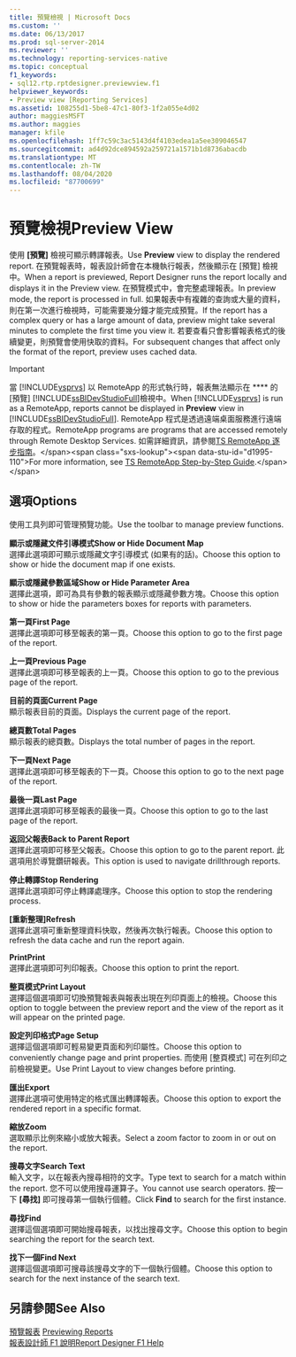 ```yaml
---
title: 預覽檢視 | Microsoft Docs
ms.custom: ''
ms.date: 06/13/2017
ms.prod: sql-server-2014
ms.reviewer: ''
ms.technology: reporting-services-native
ms.topic: conceptual
f1_keywords:
- sql12.rtp.rptdesigner.previewview.f1
helpviewer_keywords:
- Preview view [Reporting Services]
ms.assetid: 108255d1-5be8-47c1-80f3-1f2a055e4d02
author: maggiesMSFT
ms.author: maggies
manager: kfile
ms.openlocfilehash: 1ff7c59c3ac5143d4f4103edea1a5ee309046547
ms.sourcegitcommit: ad4d92dce894592a259721a1571b1d8736abacdb
ms.translationtype: MT
ms.contentlocale: zh-TW
ms.lasthandoff: 08/04/2020
ms.locfileid: "87700699"
---
```

# <a name="preview-view"></a><span data-ttu-id="d1995-102">預覽檢視</span><span class="sxs-lookup"><span data-stu-id="d1995-102">Preview View</span></span>
  <span data-ttu-id="d1995-103">使用 **[預覽]** 檢視可顯示轉譯報表。</span><span class="sxs-lookup"><span data-stu-id="d1995-103">Use **Preview** view to display the rendered report.</span></span> <span data-ttu-id="d1995-104">在預覽報表時，報表設計師會在本機執行報表，然後顯示在 [預覽] 檢視中。</span><span class="sxs-lookup"><span data-stu-id="d1995-104">When a report is previewed, Report Designer runs the report locally and displays it in the Preview view.</span></span> <span data-ttu-id="d1995-105">在預覽模式中，會完整處理報表。</span><span class="sxs-lookup"><span data-stu-id="d1995-105">In preview mode, the report is processed in full.</span></span> <span data-ttu-id="d1995-106">如果報表中有複雜的查詢或大量的資料，則在第一次進行檢視時，可能需要幾分鐘才能完成預覽。</span><span class="sxs-lookup"><span data-stu-id="d1995-106">If the report has a complex query or has a large amount of data, preview might take several minutes to complete the first time you view it.</span></span> <span data-ttu-id="d1995-107">若要查看只會影響報表格式的後續變更，則預覽會使用快取的資料。</span><span class="sxs-lookup"><span data-stu-id="d1995-107">For subsequent changes that affect only the format of the report, preview uses cached data.</span></span>  
  
> [!IMPORTANT]  
>  <span data-ttu-id="d1995-108">當 [!INCLUDE[vsprvs](../../includes/vsprvs-md.md)] 以 RemoteApp 的形式執行時，報表無法顯示在 \*\*\*\* 的 [預覽] [!INCLUDE[ssBIDevStudioFull](../../includes/ssbidevstudiofull-md.md)]檢視中。</span><span class="sxs-lookup"><span data-stu-id="d1995-108">When [!INCLUDE[vsprvs](../../includes/vsprvs-md.md)] is run as a RemoteApp, reports cannot be displayed in **Preview** view in [!INCLUDE[ssBIDevStudioFull](../../includes/ssbidevstudiofull-md.md)].</span></span> <span data-ttu-id="d1995-109">RemoteApp 程式是透過遠端桌面服務進行遠端存取的程式。</span><span class="sxs-lookup"><span data-stu-id="d1995-109">RemoteApp programs are programs that are accessed remotely through Remote Desktop Services.</span></span> <span data-ttu-id="d1995-110">如需詳細資訊，請參閱[TS RemoteApp 逐步指南](https://technet.microsoft.com/library/cc730673\(WS.10\).aspx)。</span><span class="sxs-lookup"><span data-stu-id="d1995-110">For more information, see [TS RemoteApp Step-by-Step Guide](https://technet.microsoft.com/library/cc730673\(WS.10\).aspx).</span></span>  
  
## <a name="options"></a><span data-ttu-id="d1995-111">選項</span><span class="sxs-lookup"><span data-stu-id="d1995-111">Options</span></span>  
 <span data-ttu-id="d1995-112">使用工具列即可管理預覽功能。</span><span class="sxs-lookup"><span data-stu-id="d1995-112">Use the toolbar to manage preview functions.</span></span>  
  
 <span data-ttu-id="d1995-113">**顯示或隱藏文件引導模式**</span><span class="sxs-lookup"><span data-stu-id="d1995-113">**Show or Hide Document Map**</span></span>  
 <span data-ttu-id="d1995-114">選擇此選項即可顯示或隱藏文字引導模式 (如果有的話)。</span><span class="sxs-lookup"><span data-stu-id="d1995-114">Choose this option to show or hide the document map if one exists.</span></span>  
  
 <span data-ttu-id="d1995-115">**顯示或隱藏參數區域**</span><span class="sxs-lookup"><span data-stu-id="d1995-115">**Show or Hide Parameter Area**</span></span>  
 <span data-ttu-id="d1995-116">選擇此選項，即可為具有參數的報表顯示或隱藏參數方塊。</span><span class="sxs-lookup"><span data-stu-id="d1995-116">Choose this option to show or hide the parameters boxes for reports with parameters.</span></span>  
  
 <span data-ttu-id="d1995-117">**第一頁**</span><span class="sxs-lookup"><span data-stu-id="d1995-117">**First Page**</span></span>  
 <span data-ttu-id="d1995-118">選擇此選項即可移至報表的第一頁。</span><span class="sxs-lookup"><span data-stu-id="d1995-118">Choose this option to go to the first page of the report.</span></span>  
  
 <span data-ttu-id="d1995-119">**上一頁**</span><span class="sxs-lookup"><span data-stu-id="d1995-119">**Previous Page**</span></span>  
 <span data-ttu-id="d1995-120">選擇此選項即可移至報表的上一頁。</span><span class="sxs-lookup"><span data-stu-id="d1995-120">Choose this option to go to the previous page of the report.</span></span>  
  
 <span data-ttu-id="d1995-121">**目前的頁面**</span><span class="sxs-lookup"><span data-stu-id="d1995-121">**Current Page**</span></span>  
 <span data-ttu-id="d1995-122">顯示報表目前的頁面。</span><span class="sxs-lookup"><span data-stu-id="d1995-122">Displays the current page of the report.</span></span>  
  
 <span data-ttu-id="d1995-123">**總頁數**</span><span class="sxs-lookup"><span data-stu-id="d1995-123">**Total Pages**</span></span>  
 <span data-ttu-id="d1995-124">顯示報表的總頁數。</span><span class="sxs-lookup"><span data-stu-id="d1995-124">Displays the total number of pages in the report.</span></span>  
  
 <span data-ttu-id="d1995-125">**下一頁**</span><span class="sxs-lookup"><span data-stu-id="d1995-125">**Next Page**</span></span>  
 <span data-ttu-id="d1995-126">選擇此選項即可移至報表的下一頁。</span><span class="sxs-lookup"><span data-stu-id="d1995-126">Choose this option to go to the next page of the report.</span></span>  
  
 <span data-ttu-id="d1995-127">**最後一頁**</span><span class="sxs-lookup"><span data-stu-id="d1995-127">**Last Page**</span></span>  
 <span data-ttu-id="d1995-128">選擇此選項即可移至報表的最後一頁。</span><span class="sxs-lookup"><span data-stu-id="d1995-128">Choose this option to go to the last page of the report.</span></span>  
  
 <span data-ttu-id="d1995-129">**返回父報表**</span><span class="sxs-lookup"><span data-stu-id="d1995-129">**Back to Parent Report**</span></span>  
 <span data-ttu-id="d1995-130">選擇此選項即可移至父報表。</span><span class="sxs-lookup"><span data-stu-id="d1995-130">Choose this option to go to the parent report.</span></span> <span data-ttu-id="d1995-131">此選項用於導覽鑽研報表。</span><span class="sxs-lookup"><span data-stu-id="d1995-131">This option is used to navigate drillthrough reports.</span></span>  
  
 <span data-ttu-id="d1995-132">**停止轉譯**</span><span class="sxs-lookup"><span data-stu-id="d1995-132">**Stop Rendering**</span></span>  
 <span data-ttu-id="d1995-133">選擇此選項即可停止轉譯處理序。</span><span class="sxs-lookup"><span data-stu-id="d1995-133">Choose this option to stop the rendering process.</span></span>  
  
 <span data-ttu-id="d1995-134">**[重新整理]**</span><span class="sxs-lookup"><span data-stu-id="d1995-134">**Refresh**</span></span>  
 <span data-ttu-id="d1995-135">選擇此選項可重新整理資料快取，然後再次執行報表。</span><span class="sxs-lookup"><span data-stu-id="d1995-135">Choose this option to refresh the data cache and run the report again.</span></span>  
  
 <span data-ttu-id="d1995-136">**Print**</span><span class="sxs-lookup"><span data-stu-id="d1995-136">**Print**</span></span>  
 <span data-ttu-id="d1995-137">選擇此選項即可列印報表。</span><span class="sxs-lookup"><span data-stu-id="d1995-137">Choose this option to print the report.</span></span>  
  
 <span data-ttu-id="d1995-138">**整頁模式**</span><span class="sxs-lookup"><span data-stu-id="d1995-138">**Print Layout**</span></span>  
 <span data-ttu-id="d1995-139">選擇這個選項即可切換預覽報表與報表出現在列印頁面上的檢視。</span><span class="sxs-lookup"><span data-stu-id="d1995-139">Choose this option to toggle between the preview report and the view of the report as it will appear on the printed page.</span></span>  
  
 <span data-ttu-id="d1995-140">**設定列印格式**</span><span class="sxs-lookup"><span data-stu-id="d1995-140">**Page Setup**</span></span>  
 <span data-ttu-id="d1995-141">選擇這個選項即可輕易變更頁面和列印屬性。</span><span class="sxs-lookup"><span data-stu-id="d1995-141">Choose this option to conveniently change page and print properties.</span></span> <span data-ttu-id="d1995-142">而使用 [整頁模式] 可在列印之前檢視變更。</span><span class="sxs-lookup"><span data-stu-id="d1995-142">Use Print Layout to view changes before printing.</span></span>  
  
 <span data-ttu-id="d1995-143">**匯出**</span><span class="sxs-lookup"><span data-stu-id="d1995-143">**Export**</span></span>  
 <span data-ttu-id="d1995-144">選擇此選項可使用特定的格式匯出轉譯報表。</span><span class="sxs-lookup"><span data-stu-id="d1995-144">Choose this option to export the rendered report in a specific format.</span></span>  
  
 <span data-ttu-id="d1995-145">**縮放**</span><span class="sxs-lookup"><span data-stu-id="d1995-145">**Zoom**</span></span>  
 <span data-ttu-id="d1995-146">選取顯示比例來縮小或放大報表。</span><span class="sxs-lookup"><span data-stu-id="d1995-146">Select a zoom factor to zoom in or out on the report.</span></span>  
  
 <span data-ttu-id="d1995-147">**搜尋文字**</span><span class="sxs-lookup"><span data-stu-id="d1995-147">**Search Text**</span></span>  
 <span data-ttu-id="d1995-148">輸入文字，以在報表內搜尋相符的文字。</span><span class="sxs-lookup"><span data-stu-id="d1995-148">Type text to search for a match within the report.</span></span> <span data-ttu-id="d1995-149">您不可以使用搜尋運算子。</span><span class="sxs-lookup"><span data-stu-id="d1995-149">You cannot use search operators.</span></span> <span data-ttu-id="d1995-150">按一下 **[尋找]** 即可搜尋第一個執行個體。</span><span class="sxs-lookup"><span data-stu-id="d1995-150">Click **Find** to search for the first instance.</span></span>  
  
 <span data-ttu-id="d1995-151">**尋找**</span><span class="sxs-lookup"><span data-stu-id="d1995-151">**Find**</span></span>  
 <span data-ttu-id="d1995-152">選擇這個選項即可開始搜尋報表，以找出搜尋文字。</span><span class="sxs-lookup"><span data-stu-id="d1995-152">Choose this option to begin searching the report for the search text.</span></span>  
  
 <span data-ttu-id="d1995-153">**找下一個**</span><span class="sxs-lookup"><span data-stu-id="d1995-153">**Find Next**</span></span>  
 <span data-ttu-id="d1995-154">選擇這個選項即可搜尋該搜尋文字的下一個執行個體。</span><span class="sxs-lookup"><span data-stu-id="d1995-154">Choose this option to search for the next instance of the search text.</span></span>  
  
## <a name="see-also"></a><span data-ttu-id="d1995-155">另請參閱</span><span class="sxs-lookup"><span data-stu-id="d1995-155">See Also</span></span>  
 <span data-ttu-id="d1995-156">[預覽報表](../reports/previewing-reports.md) </span><span class="sxs-lookup"><span data-stu-id="d1995-156">[Previewing Reports](../reports/previewing-reports.md) </span></span>  
 [<span data-ttu-id="d1995-157">報表設計師 F1 說明</span><span class="sxs-lookup"><span data-stu-id="d1995-157">Report Designer F1 Help</span></span>](report-designer-f1-help.md)  
  
  
